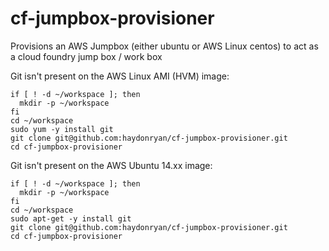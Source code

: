 cf-jumpbox-provisioner
======================

Provisions an AWS Jumpbox (either ubuntu or AWS Linux centos) to act as a cloud foundry jump box / work box

Git isn't present on the AWS Linux AMI (HVM) image:

```
if [ ! -d ~/workspace ]; then
  mkdir -p ~/workspace
fi
cd ~/workspace
sudo yum -y install git
git clone git@github.com:haydonryan/cf-jumpbox-provisioner.git
cd cf-jumpbox-provisioner
```

Git isn't present on the AWS Ubuntu 14.xx image:
```
if [ ! -d ~/workspace ]; then
  mkdir -p ~/workspace
fi
cd ~/workspace
sudo apt-get -y install git
git clone git@github.com:haydonryan/cf-jumpbox-provisioner.git
cd cf-jumpbox-provisioner
```
